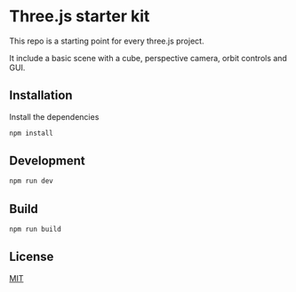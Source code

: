 # Three.js starter kit

This repo is a starting point for every three.js project. 

It include a basic scene with a cube, perspective camera, orbit controls and GUI.


## Installation
Install the dependencies

```bash
npm install
```

## Development

```bash
npm run dev
````

## Build
```bash
npm run build
```

## License

[MIT](https://choosealicense.com/licenses/mit/)

